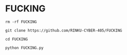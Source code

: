 # FUCKING

`rm -rf FUCKING`

`git clone https://github.com/RINKU-CYBER-405/FUCKING`


`cd FUCKING`


`python FUCKING.py`

